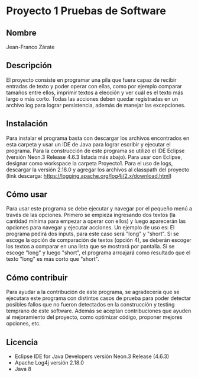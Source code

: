 # Proyecto 1 Pruebas de Software

## Nombre
Jean-Franco Zárate
## Descripción
El proyecto consiste en programar una pila que fuera capaz de recibir entradas de texto y poder operar con ellas, como por ejemplo comparar tamaños entre ellos, imprimir textos a elección y ver cuál es el texto más largo o más corto.
Todas las acciones deben quedar registradas en un archivo log para lograr persistencia, además de manejar las excepciones.
## Instalación
Para instalar el programa basta con descargar los archivos encontrados en esta carpeta y usar un IDE de Java para lograr escribir y ejecutar el programa. Para la construcción de este programa se utilizó el IDE Eclipse (versión Neon.3 Release 4.6.3 listada más abajo). Para usar con Eclipse, designar como workspace la carpeta Proyecto1.
Para el uso de logs, descargar la versión 2.18.0 y agregar los archivos al classpath del proyecto (link descarga: https://logging.apache.org/log4j/2.x/download.html)
## Cómo usar
Para usar este programa se debe ejecutar y navegar por el pequeño menú a través de las opciones. Primero se empieza ingresando dos textos (la cantidad mínima para empezar a operar con ellos) y luego aparecerán las opciones para navegar y ejecutar acciones. Un ejemplo de uso es: El programa pedirá dos inputs, para este caso será "long" y "short". Si se escoge la opción de comparación de textos (opción 4), se deberán escoger los textos a comparar en una lista que se mostrará por pantalla. Si se escoge "long" y luego "short", el programa arroajará como resultado que el texto "long" es más corto que "short".
## Cómo contribuir
Para ayudar a la contribución de este programa, se agradecería que se ejecutara este programa con distintos casos de prueba para poder detectar posibles fallos que no fueron detectados en la construcción y testing temprano de este software. Además se aceptan contribuciones que ayuden al mejoramiento del proyecto, como optimizar código, proponer mejores opciones, etc.
## Licencia
* Eclipse IDE for Java Developers versión Neon.3 Release (4.6.3)
* Apache Log4j versión 2.18.0
* Java 8
